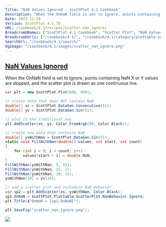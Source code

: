 ```yaml
---
Title: "NaN Values Ignored - ScottPlot 4.1 Cookbook"
Description: "When the OnNaN field is set to Ignore, points containing NaN X or Y values are skipped, and the scatter plot is drawn as one continuous line."
Date: 2023-12-28
Version: ScottPlot 4.1.70
URL: /cookbook/4.1/recipes/scatter_nan_ignore/
BreadcrumbNames: ["ScottPlot 4.1 Cookbook", "Scatter Plot", "NaN Values Ignored"]
BreadcrumbUrls: ["/cookbook/4.1/", "/cookbook/4.1/category/plottable-scatter-plot", "/cookbook/4.1/recipes/scatter_nan_ignore/"]
SearchUrl: "/cookbook/4.1/search/"
OgImage: "/cookbook/4.1/images/scatter_nan_ignore.png"
---
```


<h2><a id='nan-values-ignored' href='/cookbook/4.1/recipes/scatter_nan_ignore/'>NaN Values Ignored</a></h2>

When the OnNaN field is set to Ignore, points containing NaN X or Y values are skipped, and the scatter plot is drawn as one continuous line.

```cs
var plt = new ScottPlot.Plot(600, 400);

// create data that does NOT contain NaN
double[] xs = ScottPlot.DataGen.Consecutive(51);
double[] ys = ScottPlot.DataGen.Sin(51);

// plot it the traditional way
plt.AddScatter(xs, ys, Color.FromArgb(50, Color.Black));

// create new data that contains NaN
double[] ysWithNan = ScottPlot.DataGen.Sin(51);
static void FillWithNan(double[] values, int start, int count)
{
    for (int i = 0; i < count; i++)
        values[start + i] = double.NaN;
}
FillWithNan(ysWithNan, 5, 15);
FillWithNan(ysWithNan, 25, 1);
FillWithNan(ysWithNan, 30, 15);
ysWithNan[10] = ys[10];

// add a scatter plot and customize NaN behavior
var sp2 = plt.AddScatter(xs, ysWithNan, Color.Black);
sp2.OnNaN = ScottPlot.Plottable.ScatterPlot.NanBehavior.Ignore;
plt.Title($"OnNaN = {sp2.OnNaN}");

plt.SaveFig("scatter_nan_ignore.png");
```

<img src='../../images/scatter_nan_ignore.png' class='d-block mx-auto my-5' />


